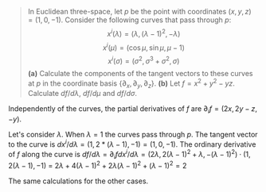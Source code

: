 > In Euclidean three-space, let $p$ be the point with coordinates $(x, y, z) = (1, 0, -1)$. Consider the following curves that pass through $p$: $$x^i (\lambda) = (\lambda, (\lambda -1)^2, -\lambda) $$$$x^i(\mu) = (\cos \mu, \sin\mu, \mu - 1) $$$$x^i(\sigma) = (\sigma^2, \sigma^3 + \sigma^2, \sigma)$$
> **(a)** Calculate the components of the tangent vectors to these curves at $p$ in the coordinate basis $\{ \partial_x, \partial_y, \partial_z \}$.
> **(b)** Let $f = x^2 + y^2 - yz$. Calculate $df / d\lambda$, $df / d\mu$ and $df / d\sigma$.


Independently of the curves, the partial derivatives of $f$ are $\partial_i f = (2x, 2y - z, -y)$. 

Let's consider $\lambda$. When $\lambda = 1$ the curves pass through $p$. The tangent vector to the curve is $dx^i / d\lambda = (1, 2*(\lambda -1), -1) = (1, 0, -1)$. The ordinary derivative of $f$ along the curve is $df/d\lambda = \partial_i f d x^i / d\lambda = (2\lambda, 2(\lambda - 1)^2 + \lambda, -(\lambda - 1)^2) \cdot (1, 2(\lambda -1), -1)$ = $2\lambda +4(\lambda - 1)^2 + 2\lambda(\lambda -1)^2 + (\lambda - 1)^2  = 2$

The same calculations for the other cases.
